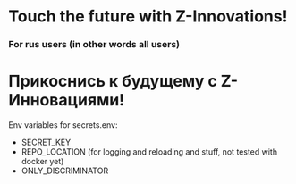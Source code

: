 # Touch the future with Z-Innovations!

### For rus users (in other words all users)

# Прикоснись к будущему с Z-Инновациями!

Env variables for secrets.env:

- SECRET_KEY
- REPO_LOCATION (for logging and reloading and stuff, not tested with docker yet)
- ONLY_DISCRIMINATOR